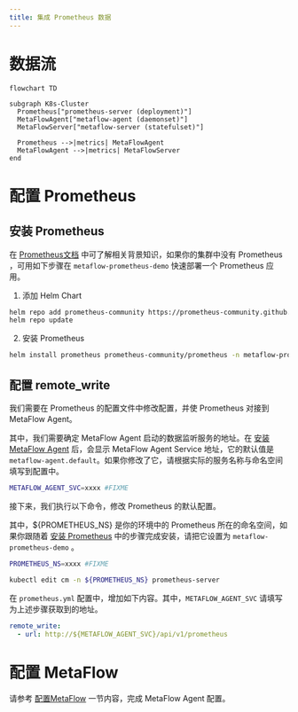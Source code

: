 ```yaml
---
title: 集成 Prometheus 数据
---
```


# 数据流

```mermaid
flowchart TD

subgraph K8s-Cluster
  Prometheus["prometheus-server (deployment)"]
  MetaFlowAgent["metaflow-agent (daemonset)"]
  MetaFlowServer["metaflow-server (statefulset)"]

  Prometheus -->|metrics| MetaFlowAgent
  MetaFlowAgent -->|metrics| MetaFlowServer
end
```

# 配置 Prometheus

## 安装 Prometheus

在 [Prometheus文档](https://prometheus.io/docs/introduction/overview/) 中可了解相关背景知识，如果你的集群中没有 Prometheus ，可用如下步骤在 `metaflow-prometheus-demo` 快速部署一个 Prometheus 应用。 

1. 添加 Helm Chart

```bash
helm repo add prometheus-community https://prometheus-community.github.io/helm-charts
helm repo update
```

2. 安装 Prometheus

```bash
helm install prometheus prometheus-community/prometheus -n metaflow-prometheus-demo --create-namespace -f values.yaml
```

## 配置 remote_write

我们需要在 Prometheus 的配置文件中修改配置，并使 Prometheus 对接到 MetaFlow Agent。

其中，我们需要确定 MetaFlow Agent 启动的数据监听服务的地址。在 [安装 MetaFlow Agent](../../install/single-k8s/) 后，会显示 MetaFlow Agent Service 地址，它的默认值是 `metaflow-agent.default`。如果你修改了它，请根据实际的服务名称与命名空间填写到配置中。

```bash
METAFLOW_AGENT_SVC=xxxx #FIXME
```

接下来，我们执行以下命令，修改 Prometheus 的默认配置。

其中，${PROMETHEUS_NS} 是你的环境中的 Prometheus 所在的命名空间，如果你跟随着 [安装 Prometheus](#安装-prometheus) 中的步骤完成安装，请把它设置为 `metaflow-prometheus-demo` 。

```bash
PROMETHEUS_NS=xxxx #FIXME

kubectl edit cm -n ${PROMETHEUS_NS} prometheus-server 
```

在 `prometheus.yml` 配置中，增加如下内容。其中，`METAFLOW_AGENT_SVC` 请填写为上述步骤获取到的地址。

```yaml
remote_write:
  - url: http://${METAFLOW_AGENT_SVC}/api/v1/prometheus
```

# 配置 MetaFlow

请参考 [配置MetaFlow](../tracing/opentelemetry/#配置-metaflow) 一节内容，完成 MetaFlow Agent 配置。
